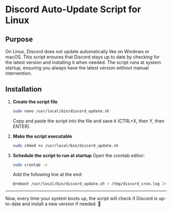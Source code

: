 # Discord Auto-Update Script for Linux

## Purpose
On Linux, Discord does not update automatically like on Windows or macOS. This script ensures that Discord stays up to date by checking for the latest version and installing it when needed. The script runs at system startup, ensuring you always have the latest version without manual intervention.

## Installation

1. **Create the script file**
   ```bash
   sudo nano /usr/local/bin/discord_update.sh
   ```
   Copy and paste the script into the file and save it (CTRL+X, then Y, then ENTER).

2. **Make the script executable**
   ```bash
   sudo chmod +x /usr/local/bin/discord_update.sh
   ```

3. **Schedule the script to run at startup**
   Open the crontab editor:
   ```bash
   sudo crontab -e
   ```
   Add the following line at the end:
   ```bash
   @reboot /usr/local/bin/discord_update.sh > /tmp/discord_cron.log 2>&1
   ```

---
Now, every time your system boots up, the script will check if Discord is up-to-date and install a new version if needed. 🚀
